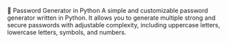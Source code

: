 🔐 Password Generator in Python
A simple and customizable password generator written in Python. It allows you to generate multiple strong and secure passwords with adjustable complexity, including uppercase letters, lowercase letters, symbols, and numbers.
